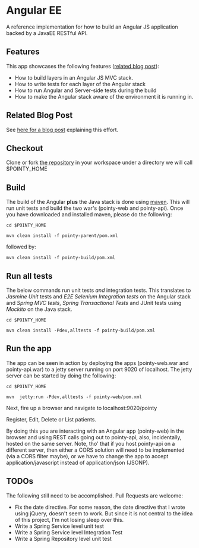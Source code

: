 Angular EE
=============

A reference implementation for how to build an Angular JS application backed by a JavaEE RESTful API.

Features
---

This app showcases the following features ([related blog post](http://nayidisha.com/techblog/?p=1653&preview=true "AngularEE")):

- How to build layers in an Angular JS MVC stack.
- How to write tests for each layer of the Angular stack
- How to run Angular and Server-side tests during the build
- How to make the Angular stack aware of the environment it is running in.

Related Blog Post
----

See [here for a blog post](http://nayidisha.com/techblog/?p=1653&preview=true "AngularEE") explaining this effort.

Checkout
---

Clone or fork [the repository](https://github.com/pankajtandon/PointyPatient "PointyPatient") in your workspace under a directory we will call $POINTY_HOME

Build
----

The build of the Angular __plus__ the Java stack is done using [maven](http://maven.apache.org/). 
This will run unit tests and build the two war's (pointy-web and pointy-api).
Once you have downloaded and installed maven, please do the following:


`cd $POINTY_HOME`

`mvn clean install -f pointy-parent/pom.xml `

followed by:

`mvn clean install -f pointy-build/pom.xml `


Run all tests
---

The below commands run unit tests _and_ integration tests. This translates to *Jasmine Unit* tests and *E2E Selenium Integration tests* on 
the Angular stack and *Spring MVC tests*, *Spring Transactional Tests* and JUnit tests using *Mockito* on the Java stack.

`cd $POINTY_HOME`

`mvn clean install -Pdev,alltests -f pointy-build/pom.xml`

Run the app
---

The app can be seen in action by deploying the apps (pointy-web.war and pointy-api.war) to a jetty server running on port 9020 of localhost.
The jetty server can be started by doing the following:

`cd $POINTY_HOME`

`mvn  jetty:run -Pdev,alltests -f pointy-web/pom.xml`


Next, fire up a browser and navigate to localhost:9020/pointy

Register, Edit, Delete or List patients.

By doing this you are interacting with an Angular app (pointy-web) in the browser and using REST calls going out to pointy-api, 
also, incidentally, hosted on the same server. Note, tho' that if you host pointy-api on a different server, then either a CORS solution
will need to be implemented (via a CORS filter maybe), or we have to change the app to accept application/javascript 
instead of application/json (JSONP).

TODOs
---

The following still need to be accomplished. Pull Requests are welcome:

- Fix the date directive. For some reason, the date directive that I wrote using jQuery, doesn't seem to work. But since it is not central to the idea of this project, I'm not losing sleep over this.
- Write a Spring Service level unit test
- Write a Spring Service level Integration Test
- Write a Spring Repository level unit test


